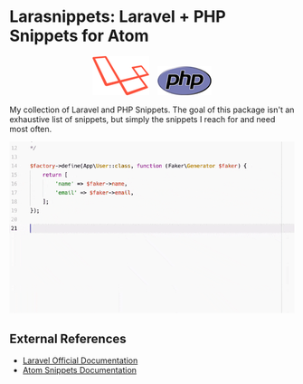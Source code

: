# Larasnippets: Laravel + PHP Snippets for Atom

<p align="center">
    <img width="100" height="69" src="https://raw.githubusercontent.com/paulredmond/atom-larasnippets/master/assets/laravel-l-slant.png" />
    &nbsp;&nbsp;
    <img width="95" height="51" src="https://raw.githubusercontent.com/paulredmond/atom-larasnippets/master/assets/php-med-trans.png" />
</p>

My collection of Laravel and PHP Snippets. The goal of this package isn't an exhaustive list of snippets, but simply the snippets I reach for and need most often.

<p align="center">
    <img src="./screenshot.gif" alt="The factory snippet in action" />
</p>

## External References

* [Laravel Official Documentation](https://laravel.com/docs)
* [Atom Snippets Documentation](http://flight-manual.atom.io/using-atom/sections/snippets/)
